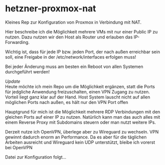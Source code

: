 # hetzner-proxmox-nat
Kleines Rep zur Konfiguration von Proxmox in Verbindung mit NAT. 

Hier beschreibe ich die Möglichkeit mehrere VMs mit nur einer Public IP zu nutzen.
Dazu nutzen wir den Host als Router und erlauben das IP-Forwarding.

Wichtig ist, dass für jede IP bzw. jeden Port, der nach außen erreichbar sein soll, eine Freigabe in der /etc/network/interfaces erfolgen muss!

Bei jeder Änderung muss am besten ein Reboot von allen Systemen durchgeführt werden!


*Update* <br>
Heute möchte ich mein Repo um die Möglichkeit ergänzen, statt die Ports für jedgliche Anwendung freizuschalten, einen VPN Zugang zu nutzen.
Vorteil liegt ganz klar auf der Hand. Host System lauscht nicht auf allen möglichen Ports nach außen, es hält nur den VPN Port offen

Hauptgrund für mich ist die Möglichkeit mehrere RDP Verbindungen mit den gleichen Ports auf einer IP zu nutzen.
Natürlich kann man das auch alles mit einem Reverse Proxy mit Subdomains steuern oder man nutzt weitere IPs.

Derzeit nutze ich OpenVPN, überlege aber zu Wireguard zu wechseln.
VPN gewinnt dadurch enorm an Performance.
Da es aber für die täglichen Arbeiten ausreicht und Wireguard kein UDP unterstützt, bleibe ich vorerst bei OpenVPN

Datei zur Konfiguration folgt...
